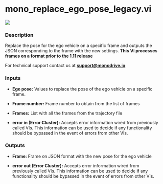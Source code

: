 # mono_replace_ego_pose_legacy.vi

<p class="img_container">
<img class="lg_img" src="../mono_replace_ego_pose_legacy.png"/>
</p>

### Description

Replace the pose for the ego vehicle on a specific frame and outputs the JSON corresponding to the frame with the new settings. 
**This VI processes frames on a format prior to the 1.11 release**

For technical support contact us at <b>support@monodrive.io</b> 

### Inputs

- **Ego pose:**  Values to replace the pose of the ego vehicle on a specific frame.
 

- **Frame number:** Frame number to obtain from the list of frames

- **Frames:**  List with all the frames from the trajectory file

- **error in (Error Cluster):** Accepts error information wired from previously called VIs. This information can be used to decide if any functionality should be bypassed in the event of errors from other VIs. 

### Outputs

- **Frame:**  Frame on JSON format with the new pose for the ego vehicle

- **error out (Error Cluster):** Accepts error information wired from previously called VIs. This information can be used to decide if any functionality should be bypassed in the event of errors from other VIs. 

<p>&nbsp;</p>
